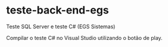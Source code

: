 # teste-back-end-egs
Teste SQL Server e teste C# (EGS Sistemas)

Compilar o teste C# no Visual Studio utilizando o botão de play.
